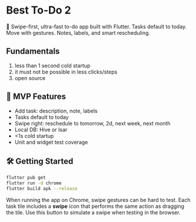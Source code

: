 # Best To-Do 2

📝 Swipe-first, ultra-fast to-do app built with Flutter. Tasks default to today. Move with gestures. Notes, labels, and smart rescheduling.

## Fundamentals
1. less than 1 second cold startup
2. it must not be possible in less clicks/steps
3. open source

## 🚀 MVP Features
- Add task: description, note, labels
- Tasks default to today
- Swipe right: reschedule to tomorrow, 2d, next week, next month
- Local DB: Hive or Isar
- <1s cold startup
- Unit and widget test coverage

## 🛠️ Getting Started
```bash
flutter pub get
flutter run -d chrome
flutter build apk --release
```

When running the app on Chrome, swipe gestures can be hard to test.
Each task tile includes a **swipe** icon that performs the same action
as dragging the tile. Use this button to simulate a swipe when testing
in the browser.